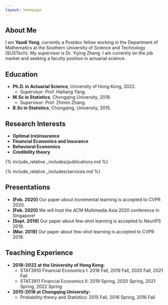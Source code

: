 ```yaml
---
layout: homepage
---
```


## About Me

I am **Yaodi Yong**, currently a Postdoc fellow working in the Department of Mathematics at the Southern University of Science and Technology (SUSTech). My supervisor is Dr. Yiying Zhang. I am currently on the job market and seeking a faculty position in actuarial science.

## Education
- **Ph.D. in Actuarial Science**, University of Hong Kong, 2022.
  - Supervisor: Prof. Hailiang Yang.
- **M.Sc in Statistics**, Chongqing University, 2018.
  - Supervisor: Prof. Zhimin Zhang.
- **B.Sc in Statistics**, Chongqing, University, 2015.  

## Research Interests
- **Optimal (re)insurance**
- **Financial Economics and Insurance**
- **Behavioral Economics**
- **Credibility theory**

{% include_relative _includes/publications.md %}

{% include_relative _includes/services.md %}

## Presentations

- **[Feb. 2020]** Our paper about incremental learning is accepted to CVPR 2020.
- **[Feb. 2020]** We will host the ACM Multimedia Asia 2020 conference in Singapore!
- **[Sept. 2019]** Our paper about few-shot learning is accepted to NeurIPS 2019.
- **[Mar. 2019]** Our paper about few-shot learning is accepted to CVPR 2019.


## Teaching Experience
- **2018-2022 at the University of Hong Kong:**
  - STAT3910 Financial Economics I: 2018 Fall, 2019 Fall, 2020 Fall, 2021 Fall
  - STAT3911 Financial Economics II: 2019 Spring, 2020 Spring, 2021 Spring, 2022 Spring
- **2015-2018 at Chongqing University:**
  - Probability theory and Statistics: 2015 Fall, 2016 Spring, 2016 Fall

